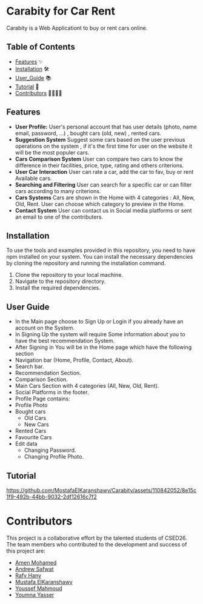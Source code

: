 # Carabity for Car Rent

Carabity is a Web Applicationt to buy or rent cars online.

## Table of Contents

- [Features](#features) ✨
- [Installation](#installation) 🛠️
- [User_Guide](#user-guide) 📚
- [Tutorial](#tutorial) 🌟
- [Contributors](#contributors) 👩‍💻👨‍💻

## Features

- **User Profile:** User's personal account that has user details (photo, name email, password, ...) , bought cars (old, new) , rented cars.
- **Suggestion System** Suggest some cars based on the user previous operations on the system , if it's the first time for user on the website it will be the most populer cars.
- **Cars Comparison System** User can compare two cars to know the difference in their facilities, price, type, rating and others criterions.
- **User Car Interaction** User can rate a car, add the car to fav, buy or rent Available cars.
- **Searching and Filtering** User can search for a specific car or can filter cars according to many criterions.
- **Cars Systems** Cars are shown in the Home with 4 categories : All, New, Old, Rent. User can choose which category to preview in the Home.
- **Contact System** User can contact us in Social media platforms or sent an email to one of the contributers.

## Installation

To use the tools and examples provided in this repository, you need to have npm installed on your system. You can install the necessary dependencies by cloning the repository and running the installation command.

1. Clone the repository to your local machine.
2. Navigate to the repository directory.
3. Install the required dependencies.

## User Guide

- In the Main page choose to Sign Up or Login if you already have an account on the System.
- In Signing Up the system will require Some information about you to have the best recommendation System.
- After Signing in You will be in the Home page which have the following section
- Navigation bar (Home, Profile, Contact, About).
- Search bar.
- Recommendation Section.
- Comparison Section.
- Main Cars Section with 4 categories (All, New, Old, Rent).
- Social Platforms in the footer.
- Profile Page contains:
- Profile Photo
- Bought cars
  - Old Cars
  - New Cars
- Rented Cars
- Favourite Cars
- Edit data
  - Changing Password.
  - Changing Profile Photo.

## Tutorial



https://github.com/MostafaElKaranshawy/Carabity/assets/110842052/8e15c1f9-492b-44bb-9032-2df12616c7f2



# Contributors

This project is a collaborative effort by the talented students of CSED26. The team members who contributed to the development and success of this project are:

- [Amen Mohamed](https://github.com/NeuroAmin)
- [Andrew Safwat](https://github.com/AndrewSafwat1)
- [Rafy Hany](https://github.com/RafyHany)
- [Mustafa ElKaranshawy](https://github.com/MostafaElKaranshawy)
- [Youssef Mahmoud](https://github.com/Youssef-Mahmoud0)
- [Youmna Yasser](https://github.com/yomnay888)
